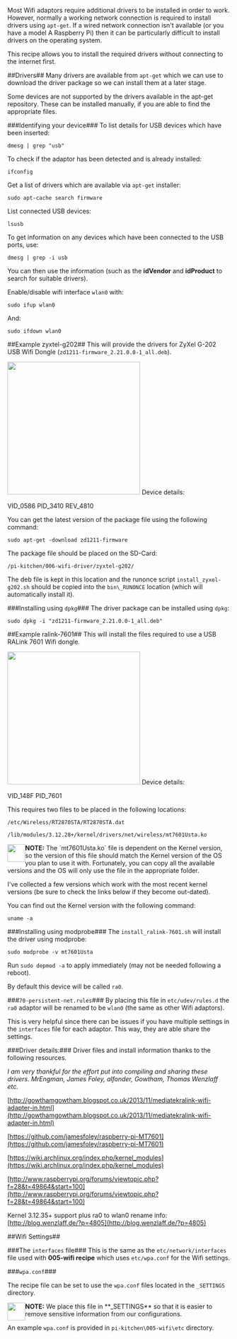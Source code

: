 Most Wifi adaptors require additional drivers to be installed in order to work.  However, normally a working network connection is required to install drivers using `apt-get`.  If a wired network connection isn't available (or you have a model A Raspberry Pi) then it can be particularly difficult to install drivers on the operating system.

This recipe allows you to install the required drivers without connecting to the internet first.

##Drivers##
Many drivers are available from `apt-get` which we can use to download the driver package so we can install them at a later stage.

Some devices are not supported by the drivers available in the apt-get repository.  These can be installed manually, if you are able to find the appropriate files.

###Identifying your device###
To list details for USB devices which have been inserted:

`dmesg | grep "usb"`

To check if the adaptor has been detected and is already installed:

`ifconfig`

Get a list of drivers which are available via `apt-get` installer:

`sudo apt-cache search firmware`

List connected USB devices:

`lsusb`

To get information on any devices which have been connected to the USB ports, use:

`dmesg | grep -i usb`

You can then use the information (such as the **idVendor** and **idProduct** to search for suitable drivers).

Enable/disable wifi interface `wlan0` with:

`sudo ifup wlan0`

And:

`sudo ifdown wlan0`

##Example zyxtel-g202##
This will provide the drivers for ZyXel G-202 USB Wifi Dongle (`zd1211-firmware_2.21.0.0-1_all.deb`).

<img src="IMG_SRC/zyxtel-g202.png" height=300/>
Device details:

VID_0586 PID_3410 REV_4810

You can get the latest version of the package file using the following command:

`sudo apt-get -download zd1211-firmware`

The package file should be placed on the SD-Card:

`/pi-kitchen/006-wifi-driver/zyxtel-g202/`

The deb file is kept in this location and the runonce script `install_zyxel-g202.sh` should be copied into the `bin\_RUNONCE` location (which will automatically install it).

###Installing using `dpkg`###
The driver package can be installed using `dpkg`:

`sudo dpkg -i "zd1211-firmware_2.21.0.0-1_all.deb"`

##Example ralink-7601##
This will install the files required to use a USB RALink 7601 Wifi dongle.

<img src="IMG_SRC/ralink-7601.png" height=300/>
Device details:

VID_148F PID_7601

This requires two files to be placed in the following locations:

`/etc/Wireless/RT2870STA/RT2870STA.dat`

`/lib/modules/3.12.28+/kernel/drivers/net/wireless/mt7601Usta.ko`

<img style="float:left" src="IMG_SRC/note.png" height=40/>
<b>NOTE:</b> The `mt7601Usta.ko` file is dependent on the Kernel version, so the version of this file should match the Kernel version of the OS you plan to use it with.  Fortunately, you can copy all the available versions and the OS will only use the file in the appropriate folder.

I've collected a few versions which work with the most recent kernel versions (be sure to check the links below if they become out-dated).

You can find out the Kernel version with the following command:

`uname -a`


###Installing using modprobe###
The `install_ralink-7601.sh` will install the driver using modprobe:

`sudo modprobe -v mt7601Usta`

Run `sudo depmod -a` to apply immediately (may not be needed following a reboot).


By default this device will be called `ra0`.

###`70-persistent-net.rules`###
By placing this file in `etc/udev/rules.d` the `ra0` adaptor will be renamed to be `wlan0` (the same as other Wifi adaptors).

This is very helpful since there can be issues if you have multiple settings in the `interfaces` file for each adaptor.  This way, they are able share the settings.

###Driver details:###
Driver files and install information thanks to the following resources.

*I am very thankful for the effort put into compiling and sharing these drivers. MrEngman, James Foley, alfonder, Gowtham, Thomas Wenzlaff etc.*

[http://gowthamgowtham.blogspot.co.uk/2013/11/mediatekralink-wifi-adapter-in.html](http://gowthamgowtham.blogspot.co.uk/2013/11/mediatekralink-wifi-adapter-in.html)

[https://github.com/jamesfoley/raspberry-pi-MT7601](https://github.com/jamesfoley/raspberry-pi-MT7601)

[https://wiki.archlinux.org/index.php/kernel_modules](https://wiki.archlinux.org/index.php/kernel_modules)

[http://www.raspberrypi.org/forums/viewtopic.php?f=28&t=49864&start=100](http://www.raspberrypi.org/forums/viewtopic.php?f=28&t=49864&start=100)

Kernel 3.12.35+ support plus ra0 to wlan0 rename info:
[http://blog.wenzlaff.de/?p=4805](http://blog.wenzlaff.de/?p=4805)

##Wifi Settings##

###The `interfaces` file###
This is the same as the `etc/network/interfaces` file used  with **005-wifi recipe** which uses `etc/wpa.conf` for the Wifi settings.

###`wpa.conf`###

The recipe file can be set to use the `wpa.conf` files located in the `_SETTINGS` directory.

<img style="float:left" src="IMG_SRC/note.png" height=40/>
<b>NOTE:</b> We place this file in **_SETTINGS** so that it is easier to remove sensitive information from our configurations.

An example `wpa.conf` is provided in `pi-kitchen\005-wifi\etc` directory.
